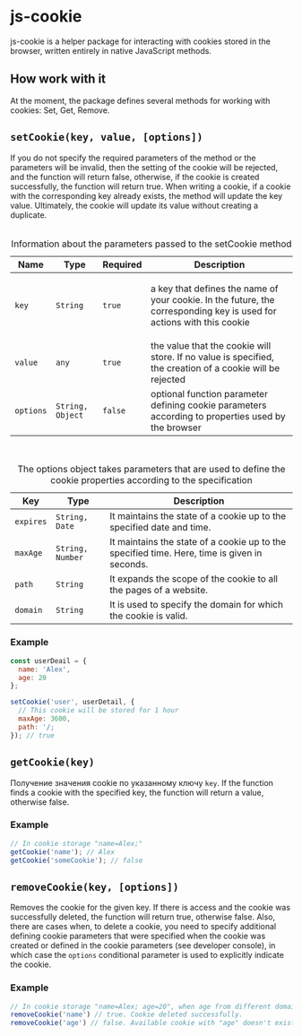 <h1>js-cookie</h1>
js-cookie is a helper package for interacting with cookies stored in the browser, written entirely in native JavaScript methods.
<h2>How work with it</h2>
At the moment, the package defines several methods for working with cookies: Set, Get, Remove.
<h2><code>setCookie(key, value, [options])</code></h2>
If you do not specify the required parameters of the method or the parameters will be invalid, then the setting of the cookie will be rejected, and the function will return false, otherwise, if the cookie is created successfully, the function will return true. When writing a cookie, if a cookie with the corresponding key already exists, the method will update the key value. Ultimately, the cookie will update its value without creating a duplicate.
<br><br>
<table>
  <caption>Information about the parameters passed to the setCookie method</caption>
  <thead>
    <tr>
      <th>Name</th>
      <th>Type</th>
      <th>Required</th>
      <th>Description</th>
    </tr>
  </thead>
  <tbody>
    <tr>
      <td><code>key</code></td>
      <td><code>String</code></td>
      <td><code>true</code></td>
      <td><p>a key that defines the name of your cookie. In the future, the corresponding key is used for actions with this cookie</p></td>
    </tr>
    <tr>
      <td><code>value</code></td>
      <td><code>any</code></td>
      <td><code>true</code></td>
      <td>the value that the cookie will store. If no value is specified, the creation of a cookie will be rejected</td>
    </tr>
    <tr>
      <td><code>options</code></td>
      <td><code>String, Object</code></td>
      <td><code>false</code></td>
      <td>optional function parameter defining cookie parameters according to properties used by the browser</td>
    </tr>
  </tbody>
</table>
<br>
<table>
  <caption>The options object takes parameters that are used to define the cookie properties according to the specification</caption>
  <thead>
    <tr>
      <th>Key</th>
      <th>Type</th>
      <th>Description</th>
    </tr>
  </thead>
  <tbody>
    <tr>
      <td><code>expires</code></td>
      <td><code>String, Date</code></td>
      <td>It maintains the state of a cookie up to the specified date and time.</td>
    </tr>
    <tr>
      <td><code>maxAge</code></td>
      <td><code>String, Number</code></td>
      <td>It maintains the state of a cookie up to the specified time. Here, time is given in seconds.</td>
    </tr>
    <tr>
      <td><code>path</code></td>
      <td><code>String</code></td>
      <td>It expands the scope of the cookie to all the pages of a website.</td>
    </tr>
    <tr>
      <td><code>domain</code></td>
      <td><code>String</code></td>
      <td>It is used to specify the domain for which the cookie is valid.</td>
    </tr>
  </tbody>
</table>
<h3>Example</h3>

```javascript
const userDeail = {
  name: 'Alex',
  age: 20
};

setCookie('user', userDetail, {
  // This cookie will be stored for 1 hour
  maxAge: 3600,
  path: '/;
}); // true
```
<h2><code>getCookie(key)</code></h2>

Получение значения cookie по указанному ключу <code>key</code>. If the function finds a cookie with the specified key, the function will return a value, otherwise false.
<h3>Example</h3>

```javascript
// In cookie storage "name=Alex;"
getCookie('name'); // Alex
getCookie('someCookie'); // false
```

<h2><code>removeCookie(key, [options])</code></h2>

Removes the cookie for the given key. If there is access and the cookie was successfully deleted, the function will return true, otherwise false. Also, there are cases when, to delete a cookie, you need to specify additional defining cookie parameters that were specified when the cookie was created or defined in the cookie parameters (see developer console), in which case the <code>options</code> conditional parameter is used to explicitly indicate the cookie.
<h3>Example</h3>

```javascript
// In cookie storage "name=Alex; age=20", when age from different domain or httpOnly.
removeCookie('name') // true. Cookie deleted successfully.
removeCookie('age') // false. Available cookie with "age" doesn't exist to delete.
```
